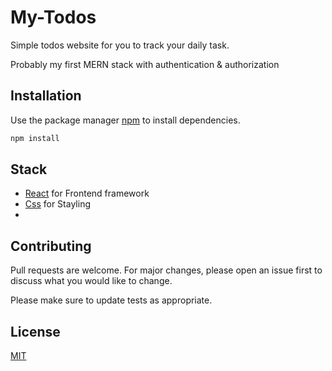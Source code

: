 # My-Todos

Simple todos website for you to track your daily task.

Probably my first MERN stack with authentication & authorization

## Installation

Use the package manager [npm](https://www.npmjs.com/) to install dependencies.

```bash
npm install
```

## Stack
- [React](https://react.dev)  for Frontend framework
- [Css](https://id.wikipedia.org/wiki/Cascading_Style_Sheets)  for Stayling
- 
## Contributing

Pull requests are welcome. For major changes, please open an issue first
to discuss what you would like to change.

Please make sure to update tests as appropriate.

## License

[MIT](https://choosealicense.com/licenses/mit/)

